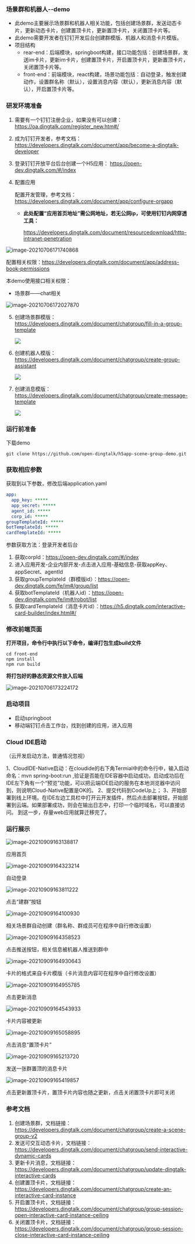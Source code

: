 ### 场景群和机器人--demo

- 此demo主要展示场景群和机器人相关功能，包括创建场景群，发送动态卡片，更新动态卡片，创建置顶卡片，更新置顶卡片，关闭置顶卡片等。
- 此demo需要开发者在钉钉开发后台创建群模版、机器人和消息卡片模版。
- 项目结构
  - rear-end：后端模块，springboot构建，接口功能包括：创建场景群，发送im卡片，更新im卡片，创建置顶卡片，开启置顶卡片，更新置顶卡片，关闭置顶卡片等。
  - front-end：前端模块，react构建，场景功能包括：自动登录，触发创建动作，设置群名称（默认），设置消息内容（默认），更新消息内容（默认），开启置顶卡片等。

### 研发环境准备

1. 需要有一个钉钉注册企业，如果没有可以创建：https://oa.dingtalk.com/register_new.htm#/

2. 成为钉钉开发者，参考文档：https://developers.dingtalk.com/document/app/become-a-dingtalk-developer

3. 登录钉钉开放平台后台创建一个H5应用： https://open-dev.dingtalk.com/#/index

4. 配置应用

   配置开发管理，参考文档：https://developers.dingtalk.com/document/app/configure-orgapp

   - **此处配置“应用首页地址”需公网地址，若无公网ip，可使用钉钉内网穿透工具：**

     https://developers.dingtalk.com/document/resourcedownload/http-intranet-penetration

![image-20210706171740868](https://img.alicdn.com/imgextra/i4/O1CN01C9ta8k1L3KzzYEPiH_!!6000000001243-2-tps-953-517.png)



配置相关权限：https://developers.dingtalk.com/document/app/address-book-permissions

本demo使用接口相关权限：

- 场景群——chat相关

![image-20210706172027870](https://img.alicdn.com/imgextra/i3/O1CN016WCr6428wDdBhkWi6_!!6000000007996-2-tps-1358-571.png)

5. 创建场景群模版：https://developers.dingtalk.com/document/chatgroup/fill-in-a-group-template

   ![](https://img.alicdn.com/imgextra/i3/O1CN01SjFrwQ1jIxITqcA6S_!!6000000004526-2-tps-1212-249.png)

6. 创建机器人模版：https://developers.dingtalk.com/document/chatgroup/create-group-assistant

   ![](https://img.alicdn.com/imgextra/i4/O1CN01DbuTUs1LWeMSsT0vo_!!6000000001307-2-tps-1228-246.png)

7. 创建消息模版：https://developers.dingtalk.com/document/chatgroup/create-message-template

   ![](https://img.alicdn.com/imgextra/i1/O1CN01soEyzL23BR6weVtx5_!!6000000007217-2-tps-1175-266.png)

### 运行前准备

 下载demo

```shell
git clone https://github.com/open-dingtalk/h5app-scene-group-demo.git
```

### 获取相应参数

获取到以下参数，修改后端application.yaml

```yaml
app:
  app_key: *****
  app_secret: *****
  agent_id: *****
  corp_id: *****
groupTemplateId: *****
botTemplateId: *****
cardTemplateId: *****
```

参数获取方法：登录开发者后台

1. 获取corpId：https://open-dev.dingtalk.com/#/index
2. 进入应用开发-企业内部开发-点击进入应用-基础信息-获取appKey、appSecret、agentId
3. 获取groupTemplateId（群模版id）：https://open-dev.dingtalk.com/fe/im#/group/list
4. 获取botTemplateId（机器人id）：https://open-dev.dingtalk.com/fe/im#/robot/list 
5. 获取cardTemplateId（消息卡片id）：https://h5.dingtalk.com/interactive-card-builder/index.html#/

### 修改前端页面

**打开项目，命令行中执行以下命令，编译打包生成build文件**

```shell
cd front-end
npm install
npm run build
```

**将打包好的静态资源文件放入后端**

![image-20210706173224172](https://img.alicdn.com/imgextra/i2/O1CN01QLp1Qw1TCVrPddfjZ_!!6000000002346-2-tps-322-521.png)

### 启动项目

- 启动springboot
- 移动端钉钉点击工作台，找到创建的应用，进入应用

### Cloud IDE启动

（云开发启动方法，普通情况忽视）

1、CloudIDE-Native启动：在cloudide的右下角Termial中的命令行中，输入启动命名：mvn spring-boot:run ,验证是否能在IDE容器中启动成功，启动成功后在IDE左下角有一个“预览”功能，可以把云端IDE启动的服务在本地浏览器中访问到，则说明Cloud-Native配置是OK的。 2、提交代码到CodeUp上； 3、开始部署到线上环境。在IDE左边工具栏中打开云开发插件，然后点击部署按钮，开始部署到云端。如果部署成功，则会在输出日志中，打印一个临时域名，可以直接访问。 到这一步，存量web应用就算迁移完了。

### 运行展示

![image-20210909163138817](https://img.alicdn.com/imgextra/i1/O1CN01H9snal1vnR2yGfZIa_!!6000000006217-2-tps-330-408.png)

应用首页

![image-20210909164323214](https://img.alicdn.com/imgextra/i1/O1CN01ySFRdg1HwWGu1Wx74_!!6000000000822-2-tps-324-504.png)

自动登录

![image-20210909163811222](https://img.alicdn.com/imgextra/i1/O1CN01lPTDkn1RWXy6CNZ93_!!6000000002119-2-tps-328-518.png)

点击“建群”按钮

![image-20210909164100930](https://img.alicdn.com/imgextra/i4/O1CN01GwFceT27LkUcaYELO_!!6000000007781-2-tps-341-639.png)

相关场景群自动创建（群名称、群成员可在程序中自行修改设置）

![image-20210909164358523](https://img.alicdn.com/imgextra/i4/O1CN01sQ7bWp28A83eRywdQ_!!6000000007891-2-tps-327-392.png)

点击推送按钮，相关信息被机器人推送到群中

![image-20210909164930643](https://img.alicdn.com/imgextra/i4/O1CN01w0bMqC1SnK5hm28Wr_!!6000000002291-2-tps-335-465.png)

卡片的格式来自卡片模版（卡片消息内容可在程序中自行修改设置）

![image-20210909164955785](https://img.alicdn.com/imgextra/i3/O1CN01j7woYJ1pzu8HNZxwy_!!6000000005432-2-tps-323-373.png)

点击更新消息

![image-20210909164543933](https://img.alicdn.com/imgextra/i4/O1CN01L5dz6Z1elHiUfHf6D_!!6000000003911-2-tps-331-478.png)

卡片内容被更新

![image-20210909165058895](https://img.alicdn.com/imgextra/i3/O1CN01W7LgUb24f2K5vEV5s_!!6000000007417-2-tps-341-400.png)

点击消息“置顶卡片”

![image-20210909165213720](https://img.alicdn.com/imgextra/i1/O1CN01sM0TDV1VE0OYzQiaC_!!6000000002620-2-tps-330-238.png)

发送一张群置顶的消息卡片

![image-20210909165419857](https://img.alicdn.com/imgextra/i4/O1CN01GMJXoc1n2hhv6oi9R_!!6000000005032-2-tps-334-209.png)

点击更新置顶卡片，置顶卡片内容也随之更新，点击关闭置顶卡片即可关闭



### 参考文档

1. 创建场景群，文档链接：https://developers.dingtalk.com/document/chatgroup/create-a-scene-group-v2
2. 发送可交互动态卡片，文档链接：https://developers.dingtalk.com/document/chatgroup/send-interactive-dynamic-cards
3. 更新卡片消息，文档链接：https://developers.dingtalk.com/document/chatgroup/update-dingtalk-interactive-cards
4. 创建置顶卡片，文档链接：https://developers.dingtalk.com/document/chatgroup/create-an-interactive-card-instance
5. 开启置顶卡片，文档链接：https://developers.dingtalk.com/document/chatgroup/group-session-open-interactive-card-instance-ceiling
6. 关闭置顶卡片，文档链接：https://developers.dingtalk.com/document/chatgroup/group-session-close-interactive-card-instance-ceiling
